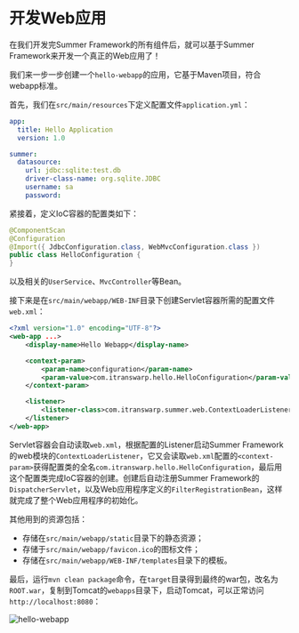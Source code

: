 # 开发Web应用

在我们开发完Summer Framework的所有组件后，就可以基于Summer Framework来开发一个真正的Web应用了！

我们来一步一步创建一个`hello-webapp`的应用，它基于Maven项目，符合webapp标准。

首先，我们在`src/main/resources`下定义配置文件`application.yml`：

```yaml
app:
  title: Hello Application
  version: 1.0

summer:
  datasource:
    url: jdbc:sqlite:test.db
    driver-class-name: org.sqlite.JDBC
    username: sa
    password: 
```

紧接着，定义IoC容器的配置类如下：

```java
@ComponentScan
@Configuration
@Import({ JdbcConfiguration.class, WebMvcConfiguration.class })
public class HelloConfiguration {
}
```

以及相关的`UserService`、`MvcController`等Bean。

接下来是在`src/main/webapp/WEB-INF`目录下创建Servlet容器所需的配置文件`web.xml`：

```xml
<?xml version="1.0" encoding="UTF-8"?>
<web-app ...>
	<display-name>Hello Webapp</display-name>

	<context-param>
		<param-name>configuration</param-name>
		<param-value>com.itranswarp.hello.HelloConfiguration</param-value>
	</context-param>

	<listener>
		<listener-class>com.itranswarp.summer.web.ContextLoaderListener</listener-class>
	</listener>
</web-app>
```

Servlet容器会自动读取`web.xml`，根据配置的Listener启动Summer Framework的web模块的`ContextLoaderListener`，它又会读取`web.xml`配置的`<context-param>`获得配置类的全名`com.itranswarp.hello.HelloConfiguration`，最后用这个配置类完成IoC容器的创建。创建后自动注册Summer Framework的`DispatcherServlet`，以及Web应用程序定义的`FilterRegistrationBean`，这样就完成了整个Web应用程序的初始化。

其他用到的资源包括：

- 存储在`src/main/webapp/static`目录下的静态资源；
- 存储于`src/main/webapp/favicon.ico`的图标文件；
- 存储在`src/main/webapp/WEB-INF/templates`目录下的模板。

最后，运行`mvn clean package`命令，在`target`目录得到最终的war包，改名为`ROOT.war`，复制到Tomcat的`webapps`目录下，启动Tomcat，可以正常访问`http://localhost:8080`：

![hello-webapp](https://liaoxuefeng.com/books/summerframework/web/web-app/hello-webapp.png)